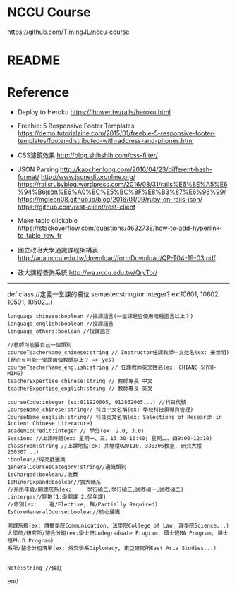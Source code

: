 # NCCU Course
https://github.com/TimingJL/nccu-course

# README


# Reference
* Deploy to Heroku
https://ihower.tw/rails/heroku.html

* Freebie: 5 Responsive Footer Templates
https://demo.tutorialzine.com/2015/01/freebie-5-responsive-footer-templates/footer-distributed-with-address-and-phones.html

* CSS濾鏡效果
http://blog.shihshih.com/css-filter/

* JSON Parsing
http://kaochenlong.com/2016/04/23/different-hash-format/
http://www.jsoneditoronline.org/
https://railsrubyblog.wordpress.com/2016/08/31/rails%E6%8E%A5%E6%94%B6json%E6%A0%BC%E5%BC%8F%E8%B3%87%E6%96%99/
https://mgleon08.github.io/blog/2016/01/09/ruby-on-rails-json/
https://github.com/rest-client/rest-client

* Make table clickable
https://stackoverflow.com/questions/4632738/how-to-add-hyperlink-to-table-row-tr

* 國立政治大學通識課程架構表
http://aca.nccu.edu.tw/download/formDownload/QP-T04-19-03.pdf

* 政大課程查詢系統
http://wa.nccu.edu.tw/QryTor/
------------------------------


def class //定義一堂課的欄位
	semaster:string(or integer? ex:10601, 10602, 10501, 10502...)

	language_chinese:boolean //授課語言(一堂課是否使用兩種語言以上？)
	language_english:boolean //授課語言
	language_others:boolean //授課語言

	//教師可能要自己一個類別
	courseTeacherName_chinese:string // Instructor任課教師中文姓名(ex: 姜世明)(是否有可能一堂課兩個教師以上？ => yes)
	courseTeacherName_english:string // 任課教師英文姓名(ex: CHIANG SHYH-MING)
	teacherExpertise_chinese:string // 教師專長 中文
	teacherExpertise_english:string // 教師專長 英文

	courseCode:integer (ex:911920005, 912862005...) //科目代號
	CourseName_chinese:string// 科目中文名稱(ex: 學校科技領導與管理)
	CourseName_english:string// 科目英文名稱(ex: Selections of Research in Ancient Chinese Literature)
	academicCredit:integer // 學分(ex: 2.0, 3.0)
	Session: //上課時間(ex: 星期一、三，13:30-16:40; 星期二、四9:00-12:10)
	classroom:string //上課地點(ex: 井塘樓020110, 330306教室, 研究大樓250307...)
	:boolean//得充抵通識
	generalCoursesCategory:string//通識類別
	isCharged:boolean//收費
	IsMinorExpand:boolean//擴大輔系
	//系所年級/開課院系(ex: 	學行碩二,學行碩三;國教碩一,國教碩二)
	:interger//期數(1:學期課 2:學年課)
	//修別(ex: 	選/Elective; 群/Partially Required)
	IsCoreGeneralCourse:boolean//核心通識

	開課系級(ex: 傳播學院Communication, 法學院College of Law, 理學院Science...)
	大學部/研究所/整合分組(ex:學士班Undegraduate Program, 碩士班MA Program, 博士班Ph.D Program)
	系所/整合分組清單(ex: 外交學系Diplomacy, 東亞研究所East Asia Studies...)


	Note:string //備註
end
